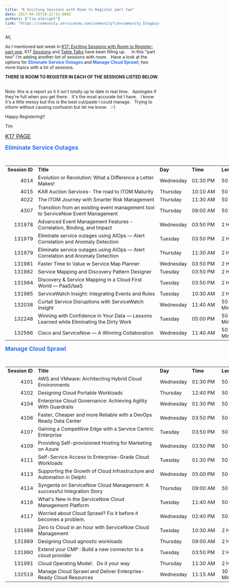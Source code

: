 ```yaml
---
title: "K Exciting Sessions with Room to Register part two"
date: 2017-04-25T18:22:53.000Z
authors: ["tim.albright"]
link: "https://community.servicenow.com/community?id=community_blog&sys_id=726c6ea1dbd0dbc01dcaf3231f9619db"
---
```

<p>All,</p><p>As I mentioned last week in <a title="K17: Exciting Sessions with Room to Register: part one" __default_attr="6681" __jive_macro_name="blogpost" class="jive_macro jive_macro_blogpost" data-orig-content="K17: Exciting Sessions with Room to Register: part one" data-renderedposition="31.116668701171875_183.23333740234375_365_17" href="/community?id=community_blog&sys_id=902ee26ddbd0dbc01dcaf3231f961991">K17: Exciting Sessions with Room to Register: part one</a>, K17 <a title="nowledge.servicenowevents.com/connect/search.ww" href="https://knowledge.servicenowevents.com/connect/search.ww">Sessions</a> and <a title="" _jive_internal="true" href="/community/knowledge-user-conference/knowledge17/table-talks">Table Talks</a> have been filling up.     In this "part two" i'm adding another list of sessions with room.   Have a look at the options for <span style="color: #2873ee;"><strong> Eliminate Service Outages </strong></span>and<span style="color: #2873ee;"><strong> Manage Cloud Sprawl</strong></span>, two more topics with a lot of sessions.</p><p></p><p><strong>THERE IS ROOM TO REGISTER IN EACH OF THE SESSIONS LISTED BELOW.   </strong></p><p></p><p>Note: this is a report so it it isn't totally up to date in real time.   Apologies if they're full when you get there.   It's the most accurate list I have.   I know it's a little messy but this is the best cut/paste I could manage.   Trying to inform without causing confusion but let me know.   :-)</p><p></p><p>Happy Registering!!</p><p>Tim</p><p></p><p></p><p><span style="font-size: 14pt;"><a title="nowledge.servicenow.com/register-pricing.html" href="https://knowledge.servicenow.com/register-pricing.html">K17 PAGE</a></span></p><p></p><p><span style="color: #2873ee; font-size: 14pt;"><strong>Eliminate Service Outages</strong></span></p><p>           </p><table border="0" cellpadding="0" cellspacing="0" style="width: 1149px;"><tbody><tr><td colspan="1"><strong>Session ID</strong></td><td colspan="1"><strong>Title</strong></td><td colspan="1"><strong>Day</strong></td><td colspan="1"><strong>Time</strong></td><td colspan="1"><strong>Length</strong></td><td colspan="1"><strong>Speaker(s)</strong></td></tr><tr><td align="right" class="xl68" height="19" width="87">4014</td><td class="xl69" width="428">Evolution or Revolution: What a Difference a Letter Makes!</td><td class="xl68" width="87">Wednesday</td><td class="xl68" width="87">01:30 PM</td><td class="xl68" width="87">50 Minute</td><td class="xl68" width="373">Julia Myram</td></tr><tr><td align="right" class="xl68" height="19">4015</td><td class="xl69" width="428">KAR Auction Services- The road to ITOM Maturity</td><td class="xl68">Thursday</td><td class="xl68">10:10 AM</td><td class="xl68">50 Minute</td><td class="xl68">Brian Osborne</td></tr><tr><td align="right" class="xl68" height="19">4022</td><td class="xl69" width="428">The ITOM Journey with Smarter Risk Management</td><td class="xl68">Thursday</td><td class="xl68">11:30 AM</td><td class="xl68">50 Minute</td><td class="xl68">Norman Graham</td></tr><tr><td align="right" class="xl68" height="37">4307</td><td class="xl69" width="428">Transition from an existing event management tool to ServiceNow Event Management</td><td class="xl68">Thursday</td><td class="xl68">09:00 AM</td><td class="xl68">50 Minute</td><td class="xl68">Brent Llewellyn, jeff sargent</td></tr><tr><td align="right" class="xl68" height="19">131978</td><td class="xl69" width="428">Advanced Event Management Features - Correlation, Binding, and Impact</td><td class="xl68">Wednesday</td><td class="xl68">03:50 PM</td><td class="xl68">2 Hour</td><td class="xl68">Benny Makovsky, Walter Steinfeld</td></tr><tr><td align="right" class="xl68" height="37">131979</td><td class="xl69" width="428">Eliminate service outages using AIOps — Alert Correlation and Anomaly Detection</td><td class="xl68">Tuesday</td><td class="xl68">03:50 PM</td><td class="xl68">2 Hour</td><td class="xl68">Kanwaldeep Dang, Gianpaolo Pagano Mariano</td></tr><tr><td align="right" class="xl68" height="37">131979</td><td class="xl69" width="428">Eliminate service outages using AIOps — Alert Correlation and Anomaly Detection</td><td class="xl68">Thursday</td><td class="xl68">11:30 AM</td><td class="xl68">2 Hour</td><td class="xl68">Kanwaldeep Dang, Gianpaolo Pagano Mariano</td></tr><tr><td align="right" class="xl68" height="19">131981</td><td class="xl69" width="428">Faster Time to Value w Service Map Planner</td><td class="xl68">Wednesday</td><td class="xl68">03:50 PM</td><td class="xl68">2 Hour</td><td class="xl68">Antti Makinen</td></tr><tr><td align="right" class="xl68" height="19">131982</td><td class="xl69" width="428">Service Mapping and Discovery Pattern Designer</td><td class="xl68">Tuesday</td><td class="xl68">03:50 PM</td><td class="xl68">2 Hour</td><td class="xl68">Oded Tsur</td></tr><tr><td align="right" class="xl68" height="19">131984</td><td class="xl69" width="428">Discovery &amp; Service Mapping in a Cloud First World — PaaS/IaaS</td><td class="xl68">Tuesday</td><td class="xl68">03:50 PM</td><td class="xl68">2 Hour</td><td class="xl68">Noam Biran, Mike Buckner</td></tr><tr><td align="right" class="xl68" height="19">131985</td><td class="xl69" width="428">ServiceWatch Insight: Integrating Events and Rules</td><td class="xl68">Tuesday</td><td class="xl68">10:30 AM</td><td class="xl68">2 Hour</td><td class="xl68">Tony Branton, Vinh Tran</td></tr><tr><td align="right" class="xl68" height="19">132038</td><td class="xl69" width="428">Curtail Service Disruptions with ServiceWatch Insight</td><td class="xl68">Wednesday</td><td class="xl68">11:40 AM</td><td class="xl68">50 Minutes</td><td class="xl68">Chris Bendel, Raja Renganathan</td></tr><tr><td align="right" class="xl68" height="37">132248</td><td class="xl69" width="428">Winning with Confidence in Your Data — Lessons Learned while Eliminating the Dirty Work</td><td class="xl68">Tuesday</td><td class="xl68">05:00 PM</td><td class="xl68">50 Minutes</td><td class="xl68">Eric Martinez</td></tr><tr><td align="right" class="xl68" height="19">132566</td><td class="xl69" width="428">Cisco and ServiceNow — A Winning Collaboration</td><td class="xl68">Wednesday</td><td class="xl68">11:40 AM</td><td class="xl68">50 Minutes</td><td class="xl68">Chris Bowman, Sachin Gupta, Rodney Runolfson</td></tr></tbody></table><p></p><p></p><p><span style="color: #2873ee; font-size: 14pt;"><strong><strong>Manage Cloud Sprawl<br/></strong></strong></span></p><p>           </p><table border="0" cellpadding="0" cellspacing="0" style="width: 1149px;"><tbody><tr><td colspan="1"><strong>Session ID</strong></td><td colspan="1"><strong>Title</strong></td><td colspan="1"><strong>Day</strong></td><td colspan="1"><strong>Time</strong></td><td colspan="1"><strong>Length</strong></td><td colspan="1"><strong>Speaker(s)</strong></td></tr><tr><td align="right" class="xl68" height="19" width="87">4101</td><td class="xl69" width="428">AWS and VMware: Architecting Hybrid Cloud Environments</td><td class="xl68" width="87">Wednesday</td><td class="xl68" width="87">01:30 PM</td><td class="xl68" width="87">50 Minute</td><td class="xl68" width="373">Zaki Bajwa</td></tr><tr><td align="right" class="xl68" height="19">4102</td><td class="xl69" width="428">Designing Cloud Portable Workloads</td><td class="xl68">Thursday</td><td class="xl68">12:40 PM</td><td class="xl68">50 Minute</td><td class="xl68">Giri Padmanabh</td></tr><tr><td align="right" class="xl68" height="19">4104</td><td class="xl69" width="428">Enterprise Cloud Governance: Achieving Agility With Guardrails</td><td class="xl68">Wednesday</td><td class="xl68">01:30 PM</td><td class="xl68">50 Minute</td><td class="xl68">Brajesh Goyal</td></tr><tr><td align="right" class="xl68" height="19">4106</td><td class="xl69" width="428">Faster, Cheaper and more Reliable with a DevOps Ready Data Center</td><td class="xl68">Wednesday</td><td class="xl68">03:50 PM</td><td class="xl68">50 Minute</td><td class="xl68">Luc Raeskin</td></tr><tr><td align="right" class="xl68" height="19">4107</td><td class="xl69" width="428">Gaining a Competitive Edge with a Service Centric Enterprise</td><td class="xl68">Tuesday</td><td class="xl68">03:50 PM</td><td class="xl68">50 Minute</td><td class="xl68">Michael Kollar</td></tr><tr><td align="right" class="xl68" height="19">4109</td><td class="xl69" width="428">Providing Self-provisioned Hosting for Marketing on Azure</td><td class="xl68">Wednesday</td><td class="xl68">03:50 PM</td><td class="xl68">50 Minute</td><td class="xl68">Bojan Pavicic</td></tr><tr><td align="right" class="xl68" height="19">4111</td><td class="xl69" width="428">Self-Service Access to Enterprise-Grade Cloud Workloads</td><td class="xl68">Tuesday</td><td class="xl68">01:30 PM</td><td class="xl68">50 Minute</td><td class="xl68">Giri Padmanabh</td></tr><tr><td align="right" class="xl68" height="19">4113</td><td class="xl69" width="428">Supporting the Growth of Cloud Infrastructure and Automation in Delphi</td><td class="xl68">Wednesday</td><td class="xl68">05:00 PM</td><td class="xl68">50 Minute</td><td class="xl68">Jaroslaw Blaszczak</td></tr><tr><td align="right" class="xl68" height="19">4114</td><td class="xl69" width="428">Syngenta on ServiceNow Cloud Management: A successful Integration Story</td><td class="xl68">Thursday</td><td class="xl68">09:00 AM</td><td class="xl68">50 Minute</td><td class="xl68">Roland Rebmann</td></tr><tr><td align="right" class="xl68" height="19">4116</td><td class="xl69" width="428">What's New in the ServiceNow Cloud Management Platform</td><td class="xl68">Tuesday</td><td class="xl68">11:40 AM</td><td class="xl68">50 Minute</td><td class="xl68">Utpal Thakrar</td></tr><tr><td align="right" class="xl72" height="19">4117</td><td class="xl73" width="428">Worried about Cloud Sprawl? Fix it before it becomes a problem.</td><td class="xl72">Wednesday</td><td class="xl72">02:40 PM</td><td class="xl72">50 Minute</td><td class="xl72">Jamie Duncalf</td></tr><tr><td align="right" class="xl68" height="19">131988</td><td class="xl69" width="428">Zero to Cloud in an hour with ServiceNow Cloud Management</td><td class="xl68">Tuesday</td><td class="xl68">10:30 AM</td><td class="xl68">2 Hour</td><td class="xl68">Murali Dingari, Zack Sargent</td></tr><tr><td align="right" class="xl68" height="19">131989</td><td class="xl69" width="428">Designing Cloud agnostic workloads</td><td class="xl68">Thursday</td><td class="xl68">09:00 AM</td><td class="xl68">2 Hour</td><td class="xl68">Quentin Carton, Ashok Madhavan</td></tr><tr><td align="right" class="xl68" height="19">131990</td><td class="xl69" width="428">Extend your CMP : Build a new connector to a cloud provider</td><td class="xl68">Tuesday</td><td class="xl68">03:50 PM</td><td class="xl68">2 Hour</td><td class="xl68">Vijayan Madapoosi Sampath, Shaun Millin</td></tr><tr><td align="right" class="xl68" height="19">131991</td><td class="xl69" width="428">Cloud Operating Model:   Do it your way</td><td class="xl68">Thursday</td><td class="xl68">11:30 AM</td><td class="xl68">2 Hour</td><td class="xl68">Yong Liang, Jason Miles</td></tr><tr><td align="right" class="xl68" height="19">132519</td><td class="xl69" width="428">Manage Cloud Sprawl and Deliver Enterprise-Ready Cloud Resources</td><td class="xl68">Wednesday</td><td class="xl68">11:15 AM</td><td class="xl68">30 Minutes</td><td class="xl68">David Abramowski</td></tr></tbody></table>